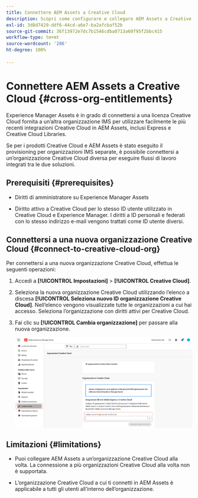 ```yaml
---
title: Connettere AEM Assets a Creative Cloud
description: Scopri come configurare e collegare AEM Assets a Creative Cloud. Connettiti a una licenza Creative Cloud fornita a un’altra organizzazione IMS per utilizzare facilmente le integrazioni Creative Cloud più recenti in AEM Assets, inclusi Express e Creative Cloud Libraries.
exl-id: 3d8d7429-ddf6-44cd-a6e7-ba2afcbaf52b
source-git-commit: 36f13972e7dc7b1546cdba0713a60f95f2bbc415
workflow-type: tm+mt
source-wordcount: '286'
ht-degree: 100%

---
```


# Connettere AEM Assets a Creative Cloud  {#cross-org-entitlements}

Experience Manager Assets è in grado di connettersi a una licenza Creative Cloud fornita a un’altra organizzazione IMS per utilizzare facilmente le più recenti integrazioni Creative Cloud in AEM Assets, inclusi Express e Creative Cloud Libraries.

Se per i prodotti Creative Cloud e AEM Assets è stato eseguito il provisioning per organizzazioni IMS separate, è possibile connettersi a un’organizzazione Creative Cloud diversa per eseguire flussi di lavoro integrati tra le due soluzioni.

## Prerequisiti {#prerequisites}

* Diritti di amministratore su Experience Manager Assets

* Diritto attivo a Creative Cloud per lo stesso ID utente utilizzato in Creative Cloud e Experience Manager. I diritti a ID personali e federati con lo stesso indirizzo e-mail vengono trattati come ID utente diversi.

## Connettersi a una nuova organizzazione Creative Cloud {#connect-to-creative-cloud-org}

Per connettersi a una nuova organizzazione Creative Cloud, effettua le seguenti operazioni:

1. Accedi a **[!UICONTROL Impostazioni]** > **[!UICONTROL Creative Cloud]**.

1. Seleziona la nuova organizzazione Creative Cloud utilizzando l’elenco a discesa **[!UICONTROL Seleziona nuovo ID organizzazione Creative Cloud]**. Nell’elenco vengono visualizzate tutte le organizzazioni a cui hai accesso. Seleziona l’organizzazione con diritti attivi per Creative Cloud.

1. Fai clic su **[!UICONTROL Cambia organizzazione]** per passare alla nuova organizzazione.

   ![Diritti per più organizzazioni](assets/cross-org-entitlements.png)

## Limitazioni {#limitations}

* Puoi collegare AEM Assets a un’organizzazione Creative Cloud alla volta. La connessione a più organizzazioni Creative Cloud alla volta non è supportata.

* L’organizzazione Creative Cloud a cui ti connetti in AEM Assets è applicabile a tutti gli utenti all’interno dell’organizzazione.

